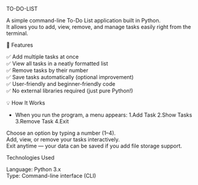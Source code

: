 TO-DO-LIST

A simple command-line To-Do List application built in Python.  
It allows you to add, view, remove, and manage tasks easily right from the terminal.

🚀 Features

✅ Add multiple tasks at once  
✅ View all tasks in a neatly formatted list  
✅ Remove tasks by their number  
✅ Save tasks automatically (optional improvement)  
✅ User-friendly and beginner-friendly code  
✅ No external libraries required (just pure Python!)

💡 How It Works

- When you run the program, a menu appears:
1.Add Task
2.Show Tasks
3.Remove Task
4.Exit

Choose an option by typing a number (1–4).  
Add, view, or remove your tasks interactively.  
Exit anytime — your data can be saved if you add file storage support.


 Technologies Used

Language: Python 3.x  
Type: Command-line interface (CLI)
